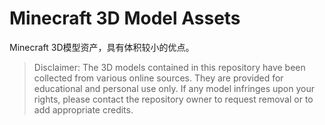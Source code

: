 # Minecraft 3D Model Assets

Minecraft 3D模型资产，具有体积较小的优点。

> Disclaimer: The 3D models contained in this repository have been collected from various online sources. They are provided for educational and personal use only. If any model infringes upon your rights, please contact the repository owner to request removal or to add appropriate credits.
